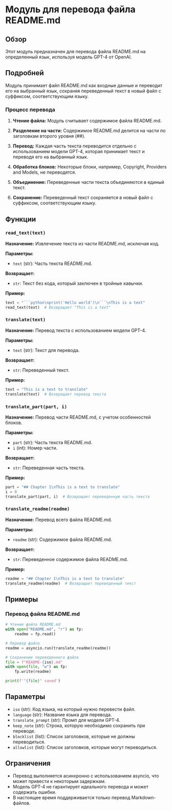 # Модуль для перевода файла README.md

## Обзор

Этот модуль предназначен для перевода файла README.md на определенный язык, используя модель GPT-4 от OpenAI. 

## Подробней

Модуль принимает файл README.md как входные данные и переводит его на выбранный язык, сохраняя переведенный текст в новый файл с суффиксом, соответствующим языку. 

### Процесс перевода

1. **Чтение файла:** Модуль считывает содержимое файла README.md.

2. **Разделение на части:** Содержимое README.md делится на части по заголовкам второго уровня (##). 

3. **Перевод:** Каждая часть текста переводится отдельно с использованием модели GPT-4, которая принимает текст и переводя его на выбранный язык.

4. **Обработка блоков:** Некоторые блоки, например, Copyright, Providers and Models, не переводятся. 

5. **Объединение:** Переведенные части текста объединяются в единый текст.

6. **Сохранение:** Переведенный текст сохраняется в новый файл с суффиксом, соответствующим языку.

## Функции

### `read_text(text)`

**Назначение:** Извлечение текста из части README.md, исключая код.

**Параметры:**

- `text` (str): Часть текста README.md.

**Возвращает:**

- `str`: Текст без кода, который заключен в тройные кавычки.

**Пример:**

```python
text = "```python\nprint('Hello world')\n```\nThis is a text"
read_text(text)  # Возвращает "This is a text"
```

### `translate(text)`

**Назначение:** Перевод текста с использованием модели GPT-4.

**Параметры:**

- `text` (str): Текст для перевода.

**Возвращает:**

- `str`: Переведенный текст.

**Пример:**

```python
text = "This is a text to translate"
translate(text)  # Возвращает перевод текста
```

### `translate_part(part, i)`

**Назначение:** Перевод части README.md, с учетом особенностей блоков.

**Параметры:**

- `part` (str): Часть текста README.md.
- `i` (int): Номер части.

**Возвращает:**

- `str`: Переведенная часть текста.

**Пример:**

```python
part = "## Chapter 1\nThis is a text to translate"
i = 0
translate_part(part, i)  # Возвращает переведенную часть текста
```

### `translate_readme(readme)`

**Назначение:** Перевод всего файла README.md.

**Параметры:**

- `readme` (str): Содержимое файла README.md.

**Возвращает:**

- `str`: Переведенное содержимое файла README.md.

**Пример:**

```python
readme = "## Chapter 1\nThis is a text to translate"
translate_readme(readme)  # Возвращает переведенный текст
```

## Примеры

### Перевод файла README.md

```python
# Чтение файла README.md
with open("README.md", "r") as fp:
    readme = fp.read()

# Перевод файла
readme = asyncio.run(translate_readme(readme))

# Сохранение переведенного файла
file = f"README-{iso}.md"
with open(file, "w") as fp:
    fp.write(readme)

print(f'"{file}" saved')
```

## Параметры

- `iso` (str): Код языка, на который нужно перевести файл.
- `language` (str): Название языка для перевода.
- `translate_prompt` (str): Промп для модели GPT-4.
- `keep_note` (str): Строка, которую необходимо сохранить при переводе.
- `blocklist` (list): Список заголовков, которые не должны переводиться.
- `allowlist` (list): Список заголовков, которые могут переводиться.

## Ограничения

- Перевод выполняется асинхронно с использованием asyncio, что может привести к некоторым задержкам.
- Модель GPT-4 не гарантирует идеального перевода и может содержать ошибки.
- В настоящее время поддерживается только перевод Markdown-файлов.